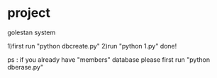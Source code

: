 # project
golestan system

1)first run "python dbcreate.py"
2)run "python 1.py"
done!

ps : if you already have "members" database please first run "python dberase.py"
